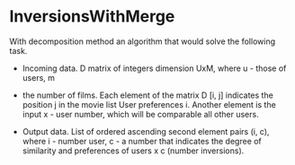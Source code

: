 # InversionsWithMerge
With decomposition method an algorithm that would solve the following
task.

* Incoming data. D matrix of integers dimension UxM, where u - those of users, m
- the number of films. Each element of the matrix D [i, j] indicates the position j in the movie list
User preferences i. Another element is the input x - user number, which will be
comparable all other users.

* Output data. List of ordered ascending second element pairs (i, c), where i - number
user, c - a number that indicates the degree of similarity and preferences of users x c (number
inversions).
